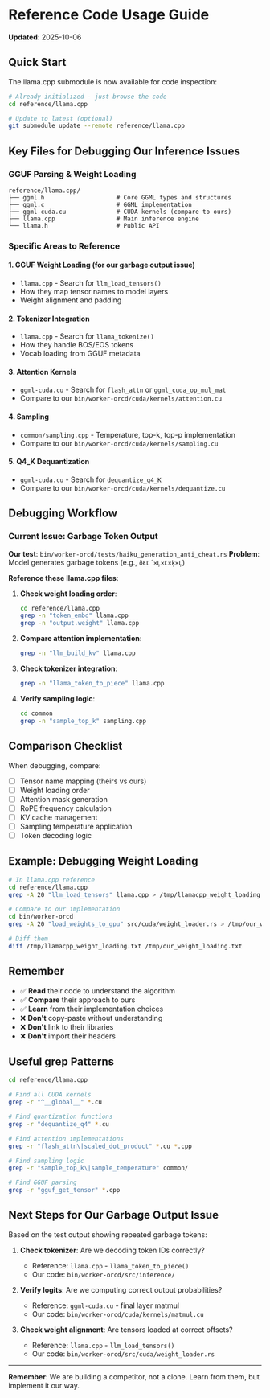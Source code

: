 # Reference Code Usage Guide

**Updated**: 2025-10-06

## Quick Start

The llama.cpp submodule is now available for code inspection:

```bash
# Already initialized - just browse the code
cd reference/llama.cpp

# Update to latest (optional)
git submodule update --remote reference/llama.cpp
```

## Key Files for Debugging Our Inference Issues

### GGUF Parsing & Weight Loading

```
reference/llama.cpp/
├── ggml.h                    # Core GGML types and structures
├── ggml.c                    # GGML implementation
├── ggml-cuda.cu              # CUDA kernels (compare to ours)
├── llama.cpp                 # Main inference engine
└── llama.h                   # Public API
```

### Specific Areas to Reference

#### 1. **GGUF Weight Loading** (for our garbage output issue)
- `llama.cpp` - Search for `llm_load_tensors()`
- How they map tensor names to model layers
- Weight alignment and padding

#### 2. **Tokenizer Integration**
- `llama.cpp` - Search for `llama_tokenize()`
- How they handle BOS/EOS tokens
- Vocab loading from GGUF metadata

#### 3. **Attention Kernels**
- `ggml-cuda.cu` - Search for `flash_attn` or `ggml_cuda_op_mul_mat`
- Compare to our `bin/worker-orcd/cuda/kernels/attention.cu`

#### 4. **Sampling**
- `common/sampling.cpp` - Temperature, top-k, top-p implementation
- Compare to our `bin/worker-orcd/cuda/kernels/sampling.cu`

#### 5. **Q4_K Dequantization**
- `ggml-cuda.cu` - Search for `dequantize_q4_K`
- Compare to our `bin/worker-orcd/cuda/kernels/dequantize.cu`

## Debugging Workflow

### Current Issue: Garbage Token Output

**Our test**: `bin/worker-orcd/tests/haiku_generation_anti_cheat.rs`
**Problem**: Model generates garbage tokens (e.g., `ðŁĽ´×Ļ×Ľ×ķ×Ļ`)

**Reference these llama.cpp files**:

1. **Check weight loading order**:
   ```bash
   cd reference/llama.cpp
   grep -n "token_embd" llama.cpp
   grep -n "output.weight" llama.cpp
   ```

2. **Compare attention implementation**:
   ```bash
   grep -n "llm_build_kv" llama.cpp
   ```

3. **Check tokenizer integration**:
   ```bash
   grep -n "llama_token_to_piece" llama.cpp
   ```

4. **Verify sampling logic**:
   ```bash
   cd common
   grep -n "sample_top_k" sampling.cpp
   ```

## Comparison Checklist

When debugging, compare:

- [ ] Tensor name mapping (theirs vs ours)
- [ ] Weight loading order
- [ ] Attention mask generation
- [ ] RoPE frequency calculation
- [ ] KV cache management
- [ ] Sampling temperature application
- [ ] Token decoding logic

## Example: Debugging Weight Loading

```bash
# In llama.cpp reference
cd reference/llama.cpp
grep -A 20 "llm_load_tensors" llama.cpp > /tmp/llamacpp_weight_loading.txt

# Compare to our implementation
cd bin/worker-orcd
grep -A 20 "load_weights_to_gpu" src/cuda/weight_loader.rs > /tmp/our_weight_loading.txt

# Diff them
diff /tmp/llamacpp_weight_loading.txt /tmp/our_weight_loading.txt
```

## Remember

- ✅ **Read** their code to understand the algorithm
- ✅ **Compare** their approach to ours
- ✅ **Learn** from their implementation choices
- ❌ **Don't** copy-paste without understanding
- ❌ **Don't** link to their libraries
- ❌ **Don't** import their headers

## Useful grep Patterns

```bash
cd reference/llama.cpp

# Find all CUDA kernels
grep -r "^__global__" *.cu

# Find quantization functions
grep -r "dequantize_q4" *.cu

# Find attention implementations
grep -r "flash_attn\|scaled_dot_product" *.cu *.cpp

# Find sampling logic
grep -r "sample_top_k\|sample_temperature" common/

# Find GGUF parsing
grep -r "gguf_get_tensor" *.cpp
```

## Next Steps for Our Garbage Output Issue

Based on the test output showing repeated garbage tokens:

1. **Check tokenizer**: Are we decoding token IDs correctly?
   - Reference: `llama.cpp` - `llama_token_to_piece()`
   - Our code: `bin/worker-orcd/src/inference/`

2. **Verify logits**: Are we computing correct output probabilities?
   - Reference: `ggml-cuda.cu` - final layer matmul
   - Our code: `bin/worker-orcd/cuda/kernels/matmul.cu`

3. **Check weight alignment**: Are tensors loaded at correct offsets?
   - Reference: `llama.cpp` - `llm_load_tensors()`
   - Our code: `bin/worker-orcd/src/cuda/weight_loader.rs`

---

**Remember**: We are building a competitor, not a clone. Learn from them, but implement it our way.
